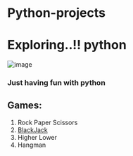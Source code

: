 # Python-projects
# Exploring..!! python 
![image](https://github.com/Aman-Shetty/Python-projects/assets/122626398/fcaa48b0-dd7c-42df-be47-0afe2b5b32d8)

### Just having fun with python

## Games:
1. Rock Paper Scissors
2. [BlackJack](https://github.com/Aman-Shetty/Python-projects/blob/master/GAMES/BLACKJACK/main.py)
3. Higher Lower
4. Hangman
